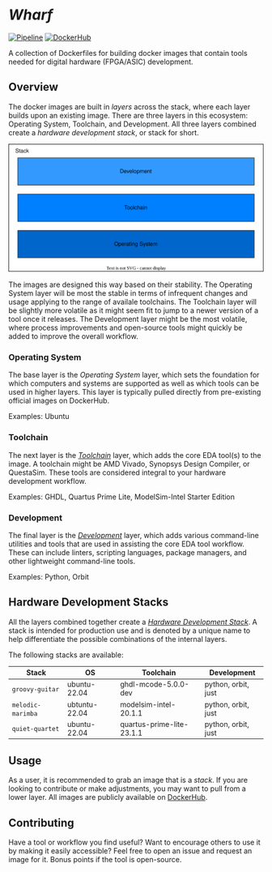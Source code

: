 # _Wharf_

[![Pipeline](https://github.com/chaseruskin/wharf/actions/workflows/pipeline.yml/badge.svg?branch=trunk)](https://github.com/chaseruskin/wharf/actions/workflows/pipeline.yml) [![DockerHub](https://img.shields.io/badge/DockerHub-images-important.svg?logo=docker)](https://hub.docker.com/u/chaseruskin) 

A collection of Dockerfiles for building docker images that contain tools needed for digital hardware (FPGA/ASIC) development.

## Overview

The docker images are built in _layers_ across the stack, where each layer builds upon an existing image. There are three layers in this ecosystem: Operating System, Toolchain, and Development. All three layers combined create a _hardware development stack_, or stack for short.

![](./docs/system.dio.svg)

The images are designed this way based on their stability. The Operating System layer will be most the stable in terms of infrequent changes and usage applying to the range of availale toolchains. The Toolchain layer will be slightly more volatile as it might seem fit to jump to a newer version of a tool once it releases. The Development layer might be the most volatile, where process improvements and open-source tools might quickly be added to improve the overall workflow.

### Operating System

The base layer is the _Operating System_ layer, which sets the foundation for which computers and systems are supported as well as which tools can be used in higher layers. This layer is typically pulled directly from pre-existing official images on DockerHub.

Examples: Ubuntu

### Toolchain

The next layer is the [_Toolchain_](./toolchain) layer, which adds the core EDA tool(s) to the image. A toolchain might be AMD Vivado, Synopsys Design Compiler, or QuestaSim. These tools are considered integral to your hardware development workflow.

Examples: GHDL, Quartus Prime Lite, ModelSim-Intel Starter Edition

### Development

The final layer is the [_Development_](./development/) layer, which adds various command-line utilities and tools that are used in assisting the core EDA tool workflow. These can include linters, scripting languages, package managers, and other lightweight command-line tools.

Examples: Python, Orbit

## Hardware Development Stacks

All the layers combined together create a [_Hardware Development Stack_](./stack). A stack is intended for production use and is denoted by a unique name to help differentiate the possible combinations of the internal layers.

The following stacks are available:

Stack | OS | Toolchain | Development
-- | -- | -- | --
`groovy-guitar` | ubuntu-22.04 | ghdl-mcode-5.0.0-dev | python, orbit, just
`melodic-marimba` | ubtuntu-22.04 | modelsim-intel-20.1.1 | python, orbit, just
`quiet-quartet` | ubuntu-22.04 | quartus-prime-lite-23.1.1 | python, orbit, just

## Usage

As a user, it is recommended to grab an image that is a _stack_. If you are looking to contribute or make adjustments, you may want to pull from a lower layer. All images are publicly available on [DockerHub](https://hub.docker.com/u/chaseruskin).

## Contributing

Have a tool or workflow you find useful? Want to encourage others to use it by making it easily accessible? Feel free to open an issue and request an image for it. Bonus points if the tool is open-source.